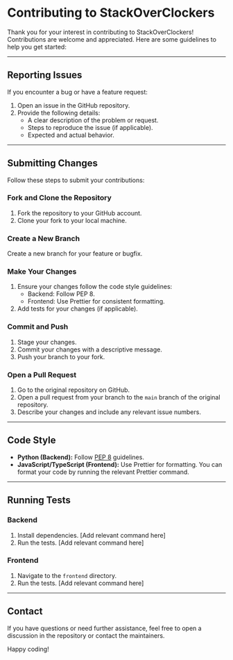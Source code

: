 # Contributing to StackOverClockers

Thank you for your interest in contributing to StackOverClockers! Contributions are welcome and appreciated. Here are some guidelines to help you get started:

---

## Reporting Issues

If you encounter a bug or have a feature request:
1. Open an issue in the GitHub repository.
2. Provide the following details:
   - A clear description of the problem or request.
   - Steps to reproduce the issue (if applicable).
   - Expected and actual behavior.

---

## Submitting Changes

Follow these steps to submit your contributions:

### Fork and Clone the Repository
1. Fork the repository to your GitHub account.
2. Clone your fork to your local machine.

### Create a New Branch
Create a new branch for your feature or bugfix.

### Make Your Changes
1. Ensure your changes follow the code style guidelines:
   - Backend: Follow PEP 8.
   - Frontend: Use Prettier for consistent formatting.
2. Add tests for your changes (if applicable).

### Commit and Push
1. Stage your changes.
2. Commit your changes with a descriptive message.
3. Push your branch to your fork.

### Open a Pull Request
1. Go to the original repository on GitHub.
2. Open a pull request from your branch to the `main` branch of the original repository.
3. Describe your changes and include any relevant issue numbers.

---

## Code Style

- **Python (Backend):** Follow [PEP 8](https://peps.python.org/pep-0008/) guidelines.
- **JavaScript/TypeScript (Frontend):** Use Prettier for formatting. You can format your code by running the relevant Prettier command.

---

## Running Tests

### Backend
1. Install dependencies. [Add relevant command here]
2. Run the tests. [Add relevant command here]

### Frontend
1. Navigate to the `frontend` directory.
2. Run the tests. [Add relevant command here]

---

## Contact

If you have questions or need further assistance, feel free to open a discussion in the repository or contact the maintainers.

Happy coding!
